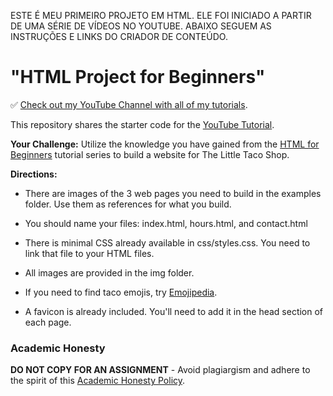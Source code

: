 ESTE É MEU PRIMEIRO PROJETO EM HTML. ELE FOI INICIADO A PARTIR DE UMA SÉRIE DE VÍDEOS NO YOUTUBE.
ABAIXO SEGUEM AS INSTRUÇÕES E LINKS DO CRIADOR DE CONTEÚDO.


# "HTML Project for Beginners"

✅ [Check out my YouTube Channel with all of my tutorials](https://www.youtube.com/DaveGrayTeachesCode).

This repository shares the starter code for the [YouTube Tutorial](https://youtu.be/T5PD8ofhiug). 

**Your Challenge:** Utilize the knowledge you have gained from the [HTML for Beginners](https://www.youtube.com/playlist?list=PL0Zuz27SZ-6OlAwitnFUubtE93DO-l0vu) tutorial series to build a website for The Little Taco Shop. 

**Directions:**

- There are images of the 3 web pages you need to build in the examples folder. Use them as references for what you build.

- You should name your files: index.html, hours.html, and contact.html

- There is minimal CSS already available in css/styles.css. You need to link that file to your HTML files. 

- All images are provided in the img folder.

- If you need to find taco emojis, try [Emojipedia](https://emojipedia.org/taco/). 

- A favicon is already included. You'll need to add it in the head section of each page.

### Academic Honesty

**DO NOT COPY FOR AN ASSIGNMENT** - Avoid plagiargism and adhere to the spirit of this [Academic Honesty Policy](https://www.freecodecamp.org/news/academic-honesty-policy/).

